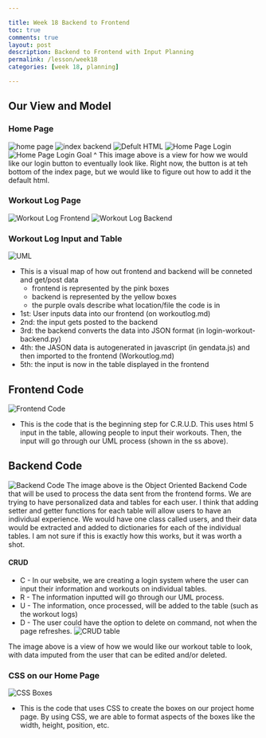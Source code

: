 ```yaml
---

title: Week 18 Backend to Frontend
toc: true
comments: true
layout: post
description: Backend to Frontend with Input Planning
permalink: /lesson/week18
categories: [week 18, planning]

---
```



## Our View and Model

### Home Page
![home page]({{site.baseurl}}/images/homepage.jpg)
![index backend]({{site.baseurl}}/images/indexpagebackend.jpg)
![Defult HTML]({{site.baseurl}}/images/defaulthtmlcode.jpg)
![Home Page Login]({{site.baseurl}}/images/LoginButton.png)
![Home Page Login Goal]({{site.baseurl}}/images/loginhomebuttonview.png)
^ This image above is a view for how we would like our login button to eventually look like. Right now, the button is at teh bottom of the index page, but we would like to figure out how to add it the default html.


### Workout Log Page
![Workout Log Frontend]({{site.baseurl}}/images/workoutlogfrontend.jpg)
![Workout Log Backend]({{site.baseurl}}/images/formbackend.jpg)

### Workout Log Input and Table
![UML]({{site.baseurl}}/images/Backend-Frontend-UML.png)
- This is a visual map of how out frontend and backend will be conneted and get/post data
    - frontend is represented by the pink boxes
    - backend is represented by the yellow boxes
    - the purple ovals describe what location/file the code is in
- 1st: User inputs data into our frontend (on workoutlog.md)
- 2nd: the input gets posted to the backend
- 3rd: the backend converts the data into JSON format (in login-workout-backend.py)
- 4th: the JASON data is autogenerated in javascript (in gendata.js) and then imported to the frontend (Workoutlog.md) 
- 5th: the input is now in the table displayed in the frontend

## Frontend Code

![Frontend Code]({{site.baseurl}}/images/BeginningStepforCrud.png)
- This is the code that is the beginning step for C.R.U.D. This uses html 5 input in the table, allowing people to input their workouts. Then, the input will go through our UML process (shown in the ss above).

## Backend Code
![Backend Code]({{site.baseurl}}/images/backendcode.png)
The image above is the Object Oriented Backend Code that will be used to process the data sent from the frontend forms. We are trying to have personalized data and tables for each user. I think that adding setter and getter functions for each table will allow users to have an individual experience. We would have one class called users, and their data would be extracted and added to dictionaries for each of the individual tables. I am not sure if this is exactly how this works, but it was worth a shot.

#### CRUD
- C - In our website, we are creating a login system where the user can input their information and workouts on individual tables.
- R - The information inputted will go through our UML process.
- U - The information, once processed, will be added to the table (such as the workout logs)
- D - The user could have the option to delete on command, not when the page refreshes.
![CRUD table]({{site.baseurl}}/images/CRUDex.png)

The image above is a view of how we would like our workout table to look, with data imputed from the user that can be edited and/or deleted.

### CSS on our Home Page

![CSS Boxes]({{site.baseurl}}/images/CSSboxes.png)
- This is the code that uses CSS to create the boxes on our project home page. By using CSS, we are able to format aspects of the boxes like the width, height, position, etc.
